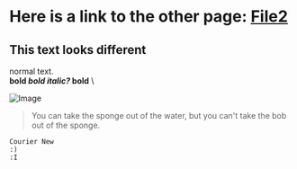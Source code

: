 # Here is a link to the other page: [File2](https://raleighborder2.github.io/cse15l-lab-reports/file2.html)
## This text looks different
normal text. \
__bold _bold italic?_ bold__ \

![Image](https://petapixel.com/assets/uploads/2022/07/DALLEcopy.jpg)
>You can take the sponge out of the water, but you can't take the bob out of the sponge. 


    Courier New
    :)
    :I
